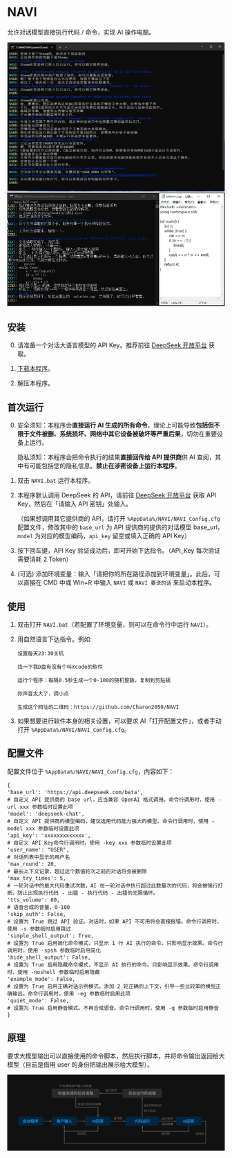 # NAVI

允许对话模型直接执行代码 / 命令，实现 AI 操作电脑。

<img src="./screenshots/screenshot1.png" width="700" />
<img src="./screenshots/screenshot2.png" width="700" />

## 安装

0. 请准备一个对话大语言模型的 API Key。推荐前往 [DeepSeek 开放平台](https://platform.deepseek.com/api_keys) 获取。

1. [下载本程序](https://github.com/Charon2050/NAVI/releases/download/v0.5/NAVI_Windows.zip)。

2. 解压本程序。

## 首次运行

0. 安全须知：本程序会**直接运行 AI 生成的所有命令**，理论上可能导致**包括但不限于文件被删、系统损坏、网络中其它设备被破坏等严重后果**，切勿在重要设备上运行。

   隐私须知：本程序会把命令执行的结果**直接回传给 API 提供商**供 AI 查阅，其中有可能包括您的隐私信息。**禁止在涉密设备上运行本程序**。

1. 双击 `NAVI.bat` 运行本程序。

2. 本程序默认调用 DeepSeek 的 API，请前往 [DeepSeek 开放平台]() 获取 API Key，然后在「请输入 API 密钥」处输入。

   （如果想调用其它提供商的 API，请打开 `%AppData%/NAVI/NAVI_Config.cfg` 配置文件，修改其中的 `base_url` 为 API 提供商的提供的对话模型 base_url，`model` 为对应的模型编码，`api_key` 留空或填入正确的 API Key）

3. 按下回车键，API Key 验证成功后，即可开始下达指令。（API_Key 每次验证需要消耗 2 Token）

4. (可选) 添加环境变量：输入「请把你的所在路径添加到环境变量」。此后，可以直接在 CMD 中或 Win+R 中输入 `NAVI` 或 `NAVI 要说的话` 来启动本程序。

## 使用

1. 双击打开 `NAVI.bat`（若配置了环境变量，则可以在命令行中运行 `NAVI`）。

2. 用自然语言下达指令。例如:

   `设置每天23:30关机`
   
   `找一下我D盘有没有个叫Xcode的软件`
   
   `运行个程序：每隔0.5秒生成一个0-100的随机整数，复制到剪贴板`
   
   `你声音太大了，调小点`
   
   `生成这个网址的二维码：https://github.com/Charon2050/NAVI`

4. 如果想要进行软件本身的相关设置，可以要求 AI「打开配置文件」，或者手动打开 `%AppData%/NAVI/NAVI_Config.cfg`。

## 配置文件

配置文件位于 `%AppData%/NAVI/NAVI_Config.cfg`，内容如下：

```
{
'base_url': 'https://api.deepseek.com/beta',
# 自定义 API 提供商的 base url，应当兼容 OpenAI 格式调用。命令行调用时，使用 -url xxx 参数临时设置此项
'model': 'deepseek-chat',
# 自定义 API 提供商的模型编码，建议选用代码能力强大的模型。命令行调用时，使用 -model xxx 参数临时设置此项
'api_key': 'xxxxxxxxxxxxx',
# 自定义 API Key命令行调用时，使用 -key xxx 参数临时设置此项
'user_name': "USER",
# 对话列表中显示的用户名
'max_round': 20,
# 最长上下文记录，超过这个数值轮次之前的对话将会被删除
'max_try_times': 5,
# 一轮对话中的最大代码重试次数，AI 在一轮对话中执行超过此数量次的代码，将会被强行打断。防止出现执行代码 - 出错 - 执行代码 - 出错的无限循环。
'tts_volume': 80,
# 语音合成的音量，0-100
'skip_auth': False,
# 设置为 True 跳过 API 验证。对话时，如果 API 不可用将会直接报错。命令行调用时，使用 -s 参数临时启用跳过
'simple_shell_output': True,
# 设置为 True 启用简化命令模式，只显示 1 行 AI 执行的命令。只影响显示效果。命令行调用时，使用 -spsh 参数临时启用简化
'hide_shell_output': False,
# 设置为 True 启用隐藏命令模式，不显示 AI 执行的命令。只影响显示效果。命令行调用时，使用 -noshell 参数临时启用隐藏
'example_mode': False,
# 设置为 True 启用正确对话示例模式。添加 2 轮正确的上下文，引导一些比较笨的模型正确输出。命令行调用时，使用 -eg 参数临时启用此项
'quiet_mode': False,
# 设置为 True 启用静音模式。不再合成语音。命令行调用时，使用 -q 参数临时启用静音
}
```

## 原理

要求大模型输出可以直接使用的命令脚本，然后执行脚本，并将命令输出返回给大模型（目前是借用 user 的身份把输出展示给大模型）。

![流程图](./screenshots/flow_chart.png)
